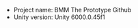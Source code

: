 <!-- UNITY CODE ASSIST INSTRUCTIONS START -->
- Project name: BMM The Prototype Github
- Unity version: Unity 6000.0.45f1
<!-- UNITY CODE ASSIST INSTRUCTIONS END -->